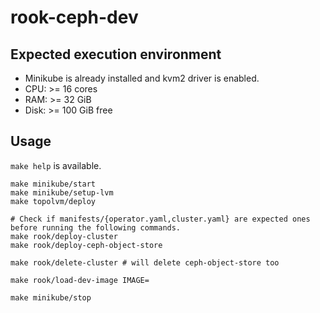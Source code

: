 # rook-ceph-dev

## Expected execution environment

- Minikube is already installed and kvm2 driver is enabled.
- CPU: >= 16 cores
- RAM: >= 32 GiB
- Disk: >= 100 GiB free

## Usage

`make help` is available.

```
make minikube/start
make minikube/setup-lvm
make topolvm/deploy

# Check if manifests/{operator.yaml,cluster.yaml} are expected ones before running the following commands.
make rook/deploy-cluster
make rook/deploy-ceph-object-store

make rook/delete-cluster # will delete ceph-object-store too

make rook/load-dev-image IMAGE=

make minikube/stop
```
